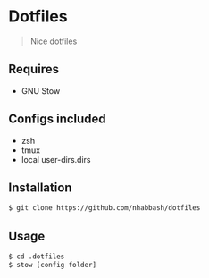 # Dotfiles
> Nice dotfiles

<!--![](header.png) -->

## Requires
* GNU Stow

## Configs included
* zsh
* tmux
* local user-dirs.dirs

## Installation

```sh
$ git clone https://github.com/nhabbash/dotfiles
```

## Usage

```sh
$ cd .dotfiles
$ stow [config folder]
```
